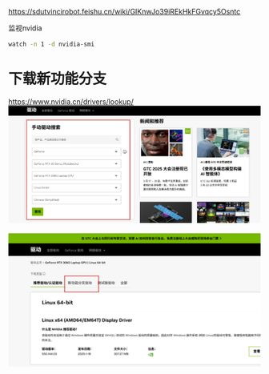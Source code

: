 https://sdutvincirobot.feishu.cn/wiki/GIKnwJo39iREkHkFGvqcy5Osntc

监视nvidia
```bash
watch -n 1 -d nvidia-smi
```


# 下载新功能分支

https://www.nvidia.cn/drivers/lookup/
![](../../../rescource/Picture/Pasted%20image%2020250126095612.png)

![](../../../rescource/Picture/Pasted%20image%2020250126095641.png)